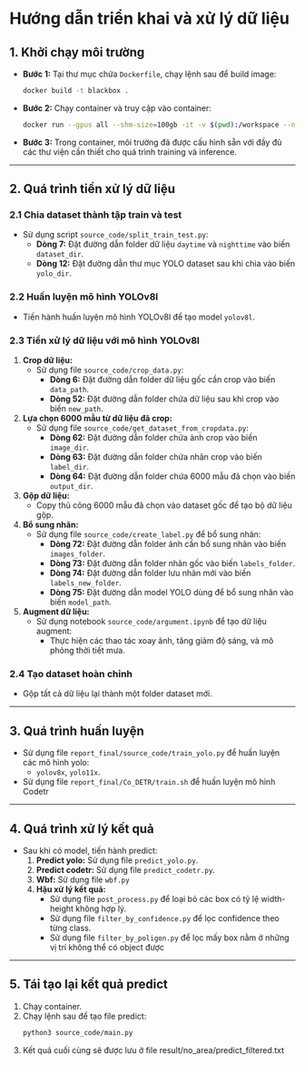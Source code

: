 # Hướng dẫn triển khai và xử lý dữ liệu

## 1. Khởi chạy môi trường
- **Bước 1:** Tại thư mục chứa `Dockerfile`, chạy lệnh sau để build image:
  ```bash
  docker build -t blackbox .
  ```
- **Bước 2:** Chạy container và truy cập vào container:
  ```bash
  docker run --gpus all --shm-size=100gb -it -v $(pwd):/workspace --name blackbox_cont blackbox
  ```
- **Bước 3:** Trong container, môi trường đã được cấu hình sẵn với đầy đủ các thư viện cần thiết cho quá trình training và inference.

---

## 2. Quá trình tiền xử lý dữ liệu
### 2.1 Chia dataset thành tập train và test
- Sử dụng script `source_code/split_train_test.py`:
  - **Dòng 7:** Đặt đường dẫn folder dữ liệu `daytime` và `nighttime` vào biến `dataset_dir`.
  - **Dòng 12:** Đặt đường dẫn thư mục YOLO dataset sau khi chia vào biến `yolo_dir`.

### 2.2 Huấn luyện mô hình YOLOv8l
- Tiến hành huấn luyện mô hình YOLOv8l để tạo model `yolov8l`.

### 2.3 Tiền xử lý dữ liệu với mô hình YOLOv8l
1. **Crop dữ liệu:**
    - Sử dụng file `source_code/crop_data.py`:
      - **Dòng 6:** Đặt đường dẫn folder dữ liệu gốc cần crop vào biến `data_path`.
      - **Dòng 52:** Đặt đường dẫn folder chứa dữ liệu sau khi crop vào biến `new_path`.
2. **Lựa chọn 6000 mẫu từ dữ liệu đã crop:**
    - Sử dụng file `source_code/get_dataset_from_cropdata.py`:
      - **Dòng 62:** Đặt đường dẫn folder chứa ảnh crop vào biến `image_dir`.
      - **Dòng 63:** Đặt đường dẫn folder chứa nhãn crop vào biến `label_dir`.
      - **Dòng 64:** Đặt đường dẫn folder chứa 6000 mẫu đã chọn vào biến `output_dir`.
3. **Gộp dữ liệu:**
    - Copy thủ công 6000 mẫu đã chọn vào dataset gốc để tạo bộ dữ liệu gộp.
4. **Bổ sung nhãn:**
    - Sử dụng file `source_code/create_label.py` để bổ sung nhãn:
      - **Dòng 72:** Đặt đường dẫn folder ảnh cần bổ sung nhãn vào biến `images_folder`.
      - **Dòng 73:** Đặt đường dẫn folder nhãn gốc vào biến `labels_folder`.
      - **Dòng 74:** Đặt đường dẫn folder lưu nhãn mới vào biến `labels_new_folder`.
      - **Dòng 75:** Đặt đường dẫn model YOLO dùng để bổ sung nhãn vào biến `model_path`.
5. **Augment dữ liệu:**
    - Sử dụng notebook `source_code/argument.ipynb` để tạo dữ liệu augment:
      - Thực hiện các thao tác xoay ảnh, tăng giảm độ sáng, và mô phỏng thời tiết mưa.

### 2.4 Tạo dataset hoàn chỉnh
- Gộp tất cả dữ liệu lại thành một folder dataset mới.

---

## 3. Quá trình huấn luyện
- Sử dụng file `report_final/source_code/train_yolo.py` để huấn luyện các mô hình yolo:
  - `yolov8x`, `yolo11x`.
- Sử dụng file `report_final/Co_DETR/train.sh` để huấn luyện mô hình Codetr
---

## 4. Quá trình xử lý kết quả
- Sau khi có model, tiến hành predict:
  1. **Predict yolo:** Sử dụng file `predict_yolo.py`.
  2. **Predict codetr:** Sử dụng file `predict_codetr.py`.
  3. **Wbf:** Sử dụng file `wbf.py`
  4. **Hậu xử lý kết quả:** 
      - Sử dụng file `post_process.py` để loại bỏ các box có tỷ lệ width-height không hợp lý.
      - Sử dụng file `filter_by_confidence.py` để lọc confidence theo từng class.
      - Sử dụng file `filter_by_poligon.py` để lọc mấy box nằm ở những vị trí không thể có object được

---

## 5. Tái tạo lại kết quả predict
1. Chạy container.
2. Chạy lệnh sau để tạo file predict:
   ```bash
   python3 source_code/main.py
   ```
3. Kết quả cuối cùng sẽ được lưu ở file result/no_area/predict_filtered.txt
